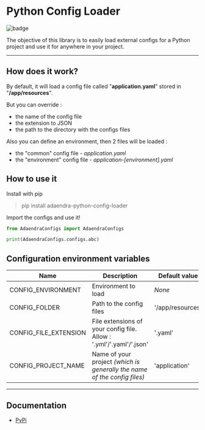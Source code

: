 # Python Config Loader

![badge](https://img.shields.io/badge/version-1.0.0-blue)

The objective of this library is to easily load external configs for a Python project and use it for anywhere 
in your project.

---

## How does it work?
By default, it will load a config file called "**application.yaml**" stored in "**/app/resources**".

But you can override :
- the name of the config file
- the extension to JSON
- the path to the directory with the configs files

Also you can define an environment, then 2 files will be loaded :
- the "common" config file - *application.yaml*
- the "environment" config file - *application-[environment].yaml*

## How to use it
Install with pip
> pip install adaendra-python-config-loader

Import the configs and use it!
```python
from AdaendraConfigs import AdaendraConfigs

print(AdaendraConfigs.configs.abc)
```


## Configuration environment variables
|Name|Description|Default value|
|---|---|---|
|CONFIG_ENVIRONMENT|Environment to load|*None*|
|CONFIG_FOLDER|Path to the config files|'/app/resources'|
|CONFIG_FILE_EXTENSION|File extensions of your config file. Allow : '.yml'/'.yaml'/'.json'|'.yaml'|
|CONFIG_PROJECT_NAME|Name of your project *(which is generally the name of the config files)*|'application'|

---

## Documentation
- [PyPi](./documentation/pypi.md)
